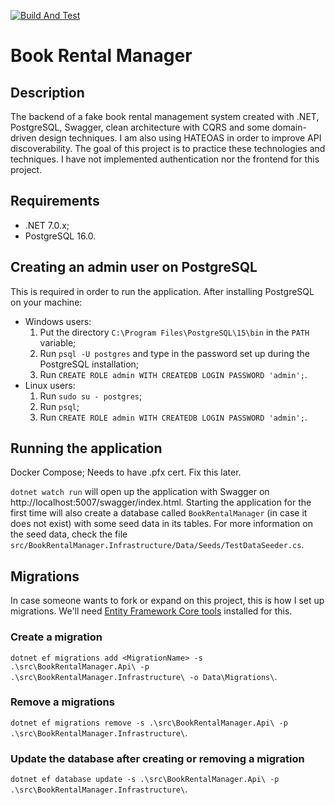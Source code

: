 [![Build And Test](https://github.com/gagibran/book-rental-manager/actions/workflows/build-and-test.yml/badge.svg)](https://github.com/gagibran/book-rental-manager/actions/workflows/build-and-test.yml)

# Book Rental Manager

## Description
The backend of a fake book rental management system created with .NET, PostgreSQL, Swagger, clean architecture with CQRS and some domain-driven design techniques. I am also using HATEOAS in order to improve API discoverability. The goal of this project is to practice these technologies and techniques. I have not implemented authentication nor the frontend for this project.

## Requirements
* .NET 7.0.x;
* PostgreSQL 16.0.

## Creating an admin user on PostgreSQL
This is required in order to run the application. After installing PostgreSQL on your machine:
* Windows users:
    1. Put the directory `C:\Program Files\PostgreSQL\15\bin` in the `PATH` variable;
    2. Run `psql -U postgres` and type in the password set up during the PostgreSQL installation;
    3. Run `CREATE ROLE admin WITH CREATEDB LOGIN PASSWORD 'admin';`.
* Linux users:
    1. Run `sudo su - postgres`;
    2. Run `psql`;
    3. Run `CREATE ROLE admin WITH CREATEDB LOGIN PASSWORD 'admin';`.

## Running the application
Docker Compose; Needs to have .pfx cert. Fix this later.

`dotnet watch run` will open up the application with Swagger on http://localhost:5007/swagger/index.html. Starting the application for the first time will also create a database called `BookRentalManager` (in case it does not exist) with some seed data in its tables. For more information on the seed data, check the file `src/BookRentalManager.Infrastructure/Data/Seeds/TestDataSeeder.cs`.

## Migrations
In case someone wants to fork or expand on this project, this is how I set up migrations. We'll need [Entity Framework Core tools](https://learn.microsoft.com/en-us/ef/core/cli/dotnet) installed for this.

### Create a migration
`dotnet ef migrations add <MigrationName> -s .\src\BookRentalManager.Api\ -p .\src\BookRentalManager.Infrastructure\ -o Data\Migrations\`.

### Remove a migrations
`dotnet ef migrations remove -s .\src\BookRentalManager.Api\ -p .\src\BookRentalManager.Infrastructure\`.

### Update the database after creating or removing a migration
`dotnet ef database update -s .\src\BookRentalManager.Api\ -p .\src\BookRentalManager.Infrastructure\`.